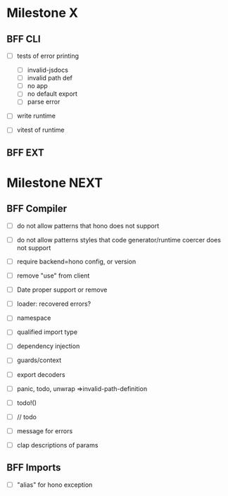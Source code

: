 # Milestone X

## BFF CLI

- [ ] tests of error printing

  - [ ] invalid-jsdocs
  - [ ] invalid path def
  - [ ] no app
  - [ ] no default export
  - [ ] parse error

- [ ] write runtime
- [ ] vitest of runtime

## BFF EXT

# Milestone NEXT

## BFF Compiler

- [ ] do not allow patterns that hono does not support
- [ ] do not allow patterns styles that code generator/runtime coercer does not support
- [ ] require backend=hono config, or version
- [ ] remove "use" from client

- [ ] Date proper support or remove

- [ ] loader: recovered errors?

- [ ] namespace
- [ ] qualified import type

- [ ] dependency injection
- [ ] guards/context
- [ ] export decoders

- [ ] panic, todo, unwrap =>invalid-path-definition
- [ ] todo!()
- [ ] // todo

- [ ] message for errors
- [ ] clap descriptions of params

## BFF Imports

- [ ] "alias" for hono exception
